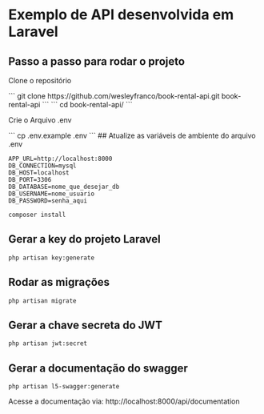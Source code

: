 # Exemplo de API desenvolvida em Laravel

## Passo a passo para rodar o projeto
<p>Clone o repositório</p>
```
git clone https://github.com/wesleyfranco/book-rental-api.git book-rental-api
```
```
cd book-rental-api/
```
<p>Crie o Arquivo .env</p>
```
cp .env.example .env
```
## Atualize as variáveis de ambiente do arquivo .env

```
APP_URL=http://localhost:8000
DB_CONNECTION=mysql
DB_HOST=localhost
DB_PORT=3306
DB_DATABASE=nome_que_desejar_db
DB_USERNAME=nome_usuario
DB_PASSWORD=senha_aqui
```
```
composer install
```
## Gerar a key do projeto Laravel
```
php artisan key:generate
```
## Rodar as migrações
```
php artisan migrate
```
## Gerar a chave secreta do JWT
```
php artisan jwt:secret
```
## Gerar a documentação do swagger
```
php artisan l5-swagger:generate
```
<p>Acesse a documentação via: http://localhost:8000/api/documentation</p>